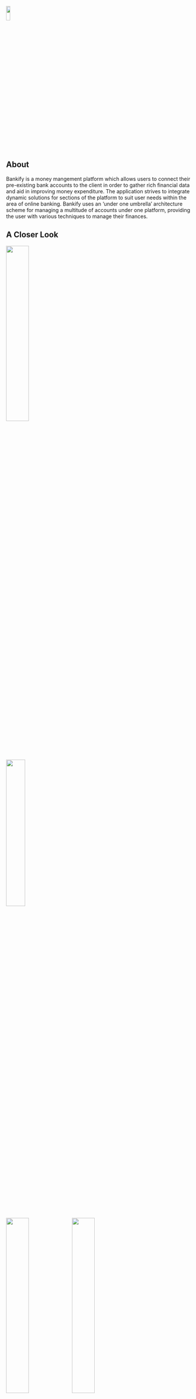 <img width="15%" height="10%" src="https://i.imgur.com/qWiUbOc.png">
<h2>About</h2>
<p>Bankify is a money mangement platform which allows users to connect their pre-existing bank accounts to the client in order to gather rich financial data and aid in improving money expenditure. The application strives to integrate dynamic solutions for sections of the platform to suit user needs within the area of online banking. Bankify uses an ‘under one umbrella’ architecture scheme for managing a multitude of accounts under one platform, providing the user with various techniques to manage their finances.</p>
<h2>A Closer Look</h2>
<div class="row">
<img  width="35%" height="35%" src="https://i.imgur.com/niN5Ryb.png">
<br>
<br>
<br>
<img  width="32%" height="32%" src="https://i.imgur.com/LuoObLE.png">
</div>
<div class="row">
<img  width="35%" height="35%" src="https://i.imgur.com/WXXoViN.png">
<img  width="35%" height="35%" src="https://i.imgur.com/EVWWpPn.png">
</div>
<h3>Inst
<h3>Installation Instructions</h3>
<p>Clone this repository and open project in Android Studio or VS Code:</p>
<pre><code>flutter run</code></pre>
